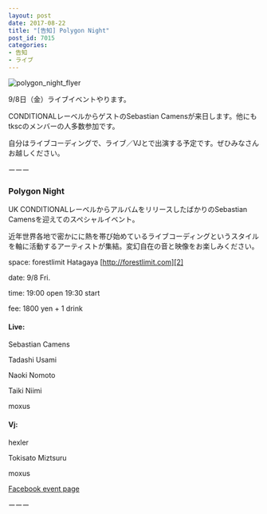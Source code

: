 ```yaml
---
layout: post
date: 2017-08-22
title: "[告知] Polygon Night"
post_id: 7015
categories: 
- 告知
- ライブ
---
```


![polygon_night_flyer](/images/polygon_night_flyer_1500.jpg) 

9/8日（金）ライブイベントやります。

CONDITIONALレーベルからゲストのSebastian Camensが来日します。他にもtkscのメンバーの人多数参加です。

自分はライブコーディングで、ライブ／VJとで出演する予定です。ぜひみなさんお越しください。

ーーー
### Polygon Night

UK CONDITIONALレーベルからアルバムをリリースしたばかりのSebastian Camensを迎えてのスペシャルイベント。

近年世界各地で密かにに熱を帯び始めているライブコーディングというスタイルを軸に活動するアーティストが集結。変幻自在の音と映像をお楽しみください。

space: forestlimit Hatagaya [http://forestlimit.com][2]

date: 9/8 Fri.

time: 19:00 open 19:30 start

fee: 1800 yen + 1 drink


#### Live:

Sebastian Camens

Tadashi Usami

Naoki Nomoto

Taiki Niimi

moxus

#### Vj:

hexler

Tokisato Miztsuru

moxus

[Facebook event page][1]

ーーー


[1]: https://www.facebook.com/events/108791499796592

[2]: http://forestlimit.com/
